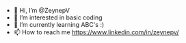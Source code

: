 - 👋 Hi, I’m @ZeynepV
- 👀 I’m interested in basic coding
- 🌱 I’m currently learning ABC's :)
- 📫 How to reach me https://www.linkedin.com/in/zeynepv/ 

<!---
ZeynepV/ZeynepV is a ✨ special ✨ repository because its `README.md` (this file) appears on your GitHub profile.
You can click the Preview link to take a look at your changes.
--->
